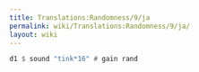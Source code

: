 ```yaml
---
title: Translations:Randomness/9/ja
permalink: wiki/Translations:Randomness/9/ja/
layout: wiki
---
```


``` Haskell
d1 $ sound "tink*16" # gain rand
```

